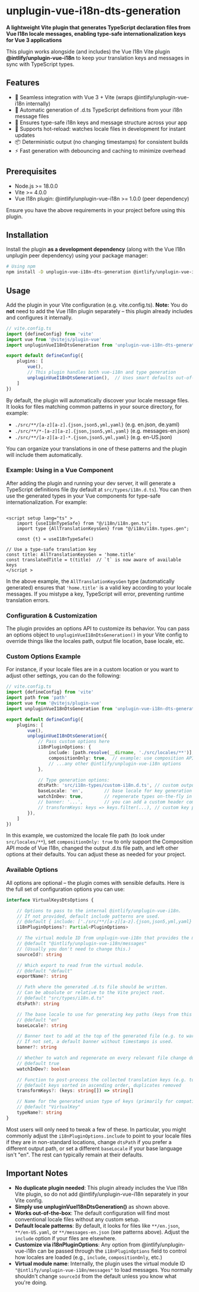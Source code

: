 # unplugin-vue-i18n-dts-generation

**A lightweight Vite plugin that generates TypeScript declaration files from Vue I18n locale messages, enabling
type-safe internationalization keys for Vue 3 applications**

This plugin works alongside (and includes) the Vue I18n Vite plugin **@intlify/unplugin-vue-i18n** to keep your
translation keys and messages in sync with TypeScript types.

## Features

- 🚀 Seamless integration with Vue 3 + Vite (wraps @intlify/unplugin-vue-i18n internally)
- 🔄 Automatic generation of .d.ts TypeScript definitions from your i18n message files
- 🎯 Ensures type-safe i18n keys and message structure across your app
- 🔧 Supports hot-reload: watches locale files in development for instant updates
- 📦 Deterministic output (no changing timestamps) for consistent builds
- ⚡ Fast generation with debouncing and caching to minimize overhead

## Prerequisites

- Node.js >= 18.0.0
- Vite >= 4.0.0
- Vue I18n plugin: @intlify/unplugin-vue-i18n >= 1.0.0 (peer dependency)

Ensure you have the above requirements in your project before using this plugin.

## Installation

Install the plugin **as a development dependency** (along with the Vue I18n unplugin peer dependency) using your package
manager:

```bash
# Using npm
npm install -D unplugin-vue-i18n-dts-generation @intlify/unplugin-vue-i18n
```

## Usage

Add the plugin in your Vite configuration (e.g. vite.config.ts). **Note:** You do **not** need to add the Vue I18n
plugin separately – this plugin already includes and configures it internally.

```typescript
// vite.config.ts
import {defineConfig} from 'vite'
import vue from '@vitejs/plugin-vue'
import unpluginVueI18nDtsGeneration from 'unplugin-vue-i18n-dts-generation'

export default defineConfig({
    plugins: [
        vue(),
        // This plugin handles both vue-i18n and type generation
        unpluginVueI18nDtsGeneration(),  // Uses smart defaults out-of-the-box
    ]
})
```

By default, the plugin will automatically discover your locale message files. It looks for files matching common
patterns in your source directory, for example:

- `./src/**/[a-z][a-z].{json,json5,yml,yaml}` (e.g. en.json, de.yaml)
- `./src/**/*-[a-z][a-z].{json,json5,yml,yaml}` (e.g. messages-en.json)
- `./src/**/[a-z][a-z]-*.{json,json5,yml,yaml}` (e.g. en-US.json)

You can organize your translations in one of these patterns and the plugin will include them automatically.

### Example: Using in a Vue Component

After adding the plugin and running your dev server, it will generate a TypeScript definitions file (by default at
`src/types/i18n.d.ts`). You can then use the generated types in your Vue components for type-safe internationalization.
For example:

```vue

<script setup lang="ts" >
    import {useI18nTypeSafe} from "@/i18n/i18n.gen.ts";
    import type {AllTranslationKeysGen} from "@/i18n/i18n.types.gen";

    const {t} = useI18nTypeSafe()

// Use a type-safe translation key
const title: AllTranslationKeysGen = 'home.title'
const translatedTitle = t(title)  // `t` is now aware of available keys
</script >
```

In the above example, the `AllTranslationKeysGen` type (automatically generated) ensures that `'home.title'` is a valid
key according to your locale messages. If you mistype a key, TypeScript will error, preventing runtime translation
errors.

### Configuration & Customization

The plugin provides an options API to customize its behavior. You can pass an options object to
`unpluginVueI18nDtsGeneration()` in your Vite config to override things like the locales path, output file location,
base locale, etc.

### Custom Options Example

For instance, if your locale files are in a custom location or you want to adjust other settings, you can do the
following:

```typescript
// vite.config.ts
import {defineConfig} from 'vite'
import path from 'path'
import vue from '@vitejs/plugin-vue'
import unpluginVueI18nDtsGeneration from 'unplugin-vue-i18n-dts-generation'

export default defineConfig({
    plugins: [
        vue(),
        unpluginVueI18nDtsGeneration({
            // Pass custom options here
            i18nPluginOptions: {
                include: [path.resolve(__dirname, './src/locales/**')], // custom locale file path pattern
                compositionOnly: true,  // example: use composition API only mode for vue-i18n
                // ...any other @intlify/unplugin-vue-i18n options
            },

            // Type generation options:
            dtsPath: 'src/i18n-types/custom-i18n.d.ts', // custom output file (default: src/types/i18n.d.ts)
            baseLocale: 'en',        // base locale for key generation (default: "en")
            watchInDev: true,        // regenerate types on-the-fly in dev (default: true)
            // banner: '...',        // you can add a custom header comment to the generated file
            // transformKeys: keys => keys.filter(...), // custom key post-processing (sorting, filtering, etc.)
        }),
    ]
})
```

In this example, we customized the locale file path (to look under `src/locales/**`), set `compositionOnly: true` to
only support the Composition API mode of Vue I18n, changed the output .d.ts file path, and left other options at their
defaults. You can adjust these as needed for your project.

### Available Options

All options are optional – the plugin comes with sensible defaults. Here is the full set of configuration options you
can use:

```typescript
interface VirtualKeysDtsOptions {

    // Options to pass to the internal @intlify/unplugin-vue-i18n.
    // If not provided, default include patterns are used.
    // @default { include: ['./src/**/[a-z][a-z].{json,json5,yml,yaml}', ...] }
    i18nPluginOptions?: Partial<PluginOptions>

    // The virtual module ID from unplugin-vue-i18n that provides the messages.
    // @default "@intlify/unplugin-vue-i18n/messages"
    // (Usually you don't need to change this.)
    sourceId?: string

    // Which export to read from the virtual module.
    // @default "default"
    exportName?: string

    // Path where the generated .d.ts file should be written.
    // Can be absolute or relative to the Vite project root.
    // @default "src/types/i18n.d.ts"
    dtsPath?: string

    // The base locale to use for generating key paths (keys from this locale will form the union).
    // @default "en"
    baseLocale?: string

    // Banner text to add at the top of the generated file (e.g. to warn not to edit).
    // If not set, a default banner without timestamps is used.
    banner?: string

    // Whether to watch and regenerate on every relevant file change during development.
    // @default true
    watchInDev?: boolean

    // Function to post-process the collected translation keys (e.g. to filter or sort them).
    // @default keys sorted in ascending order, duplicates removed
    transformKeys?: (keys: string[]) => string[]

    // Name for the generated union type of keys (primarily for compatibility with older versions).
    // @default "VirtualKey"
    typeName?: string
}

```

Most users will only need to tweak a few of these. In particular, you might commonly adjust the
`i18nPluginOptions.include` to point to your locale files if they are in non-standard locations, change `dtsPath` if you
prefer a different output path, or set a different `baseLocale` if your base language isn't "en". The rest can typically
remain at their defaults.

## Important Notes

- **No duplicate plugin needed**: This plugin already includes the Vue I18n Vite plugin, so do not add
  @intlify/unplugin-vue-i18n separately in your Vite config.
- **Simply use unpluginVueI18nDtsGeneration()** as shown above.
- **Works out-of-the-box**: The default configuration will find most conventional locale files without any custom setup.
- **Default locale patterns**: By default, it looks for files like `**/en.json`, `**/en-US.yaml`, or
  `**/messages-en.json` (see patterns above). Adjust the `include` option if your files are elsewhere.
- **Customize via i18nPluginOptions**: Any option from @intlify/unplugin-vue-i18n can be passed through the
  `i18nPluginOptions` field to control how locales are loaded (e.g., `include`, `compositionOnly`, etc.)
- **Virtual module name**: Internally, the plugin uses the virtual module ID `"@intlify/unplugin-vue-i18n/messages"` to
  load messages. You normally shouldn't change `sourceId` from the default unless you know what you're doing.

